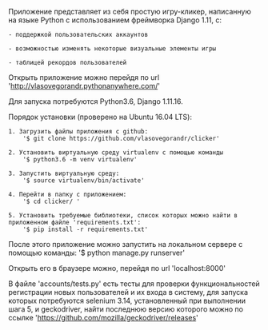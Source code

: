 Приложение представляет из себя простую игру-кликер, написанную на языке Python с использованием фреймворка Django 1.11, с:

	- поддержкой пользовательских аккаунтов
	
	- возможностью изменять некоторые визуальные элементы игры
	
	- таблицей рекордов пользователей
	

Открыть приложение можно перейдя по url 'http://vlasovegorandr.pythonanywhere.com/'
	

Для запуска потребуются Python3.6, Django 1.11.16.

Порядок установки (проверено на Ubuntu 16.04 LTS):

	1. Загрузить файлы приложения с github:
		'$ git clone https://github.com/vlasovegorandr/clicker'
		
	2. Установить виртуальную среду virtualenv с помощью команды
		'$ python3.6 -m venv virtualenv'
		
	3. Запустить виртуальную среду:
		'$ source virtualenv/bin/activate'
		
	4. Перейти в папку с приложением:
		'$ cd clicker/ '
		
	5. Установить требуемые библиотеки, список которых можно найти в приложенном файле 'requirements.txt':
		'$ pip install -r requirements.txt'

После этого приложение можно запустить на локальном сервере с помощью команды:
	'$ python manage.py runserver'
	
	
Открыть его в браузере можно, перейдя по url 'localhost:8000'


В файле 'accounts/tests.py' есть тесты для проверки функциональностей регистрации 
	новых пользователей и их входа в систему, для запуска которых потребуются selenium 3.14,
	установленный при выполнении шага 5, и geckodriver, найти последнюю версию которого можно
	по ссылке 'https://github.com/mozilla/geckodriver/releases'




